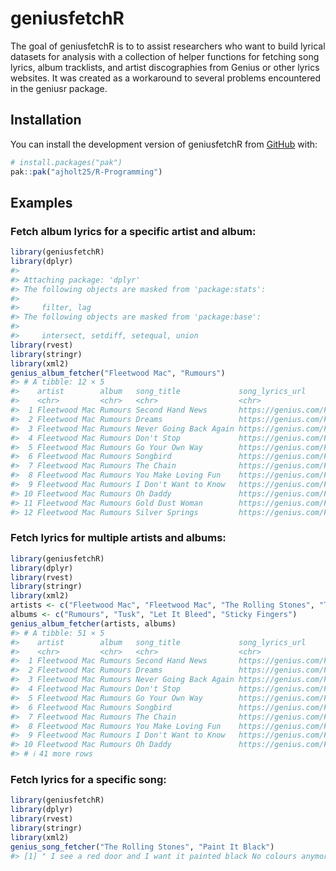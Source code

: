 
<!-- README.md is generated from README.Rmd. Please edit that file -->

# geniusfetchR

<!-- badges: start -->
<!-- badges: end -->

The goal of geniusfetchR is to to assist researchers who want to build
lyrical datasets for analysis with a collection of helper functions for
fetching song lyrics, album tracklists, and artist discographies from
Genius or other lyrics websites. It was created as a workaround to
several problems encountered in the geniusr package.

## Installation

You can install the development version of geniusfetchR from
[GitHub](https://github.com/) with:

``` r
# install.packages("pak")
pak::pak("ajholt25/R-Programming")
```

## Examples

### Fetch album lyrics for a specific artist and album:

``` r
library(geniusfetchR)
library(dplyr)
#> 
#> Attaching package: 'dplyr'
#> The following objects are masked from 'package:stats':
#> 
#>     filter, lag
#> The following objects are masked from 'package:base':
#> 
#>     intersect, setdiff, setequal, union
library(rvest)
library(stringr)
library(xml2)
genius_album_fetcher("Fleetwood Mac", "Rumours")
#> # A tibble: 12 × 5
#>    artist        album   song_title             song_lyrics_url       songLyrics
#>    <chr>         <chr>   <chr>                  <chr>                 <chr>     
#>  1 Fleetwood Mac Rumours Second Hand News       https://genius.com/F… " I know …
#>  2 Fleetwood Mac Rumours Dreams                 https://genius.com/F… " Now, he…
#>  3 Fleetwood Mac Rumours Never Going Back Again https://genius.com/F… " She bro…
#>  4 Fleetwood Mac Rumours Don't Stop             https://genius.com/F… " Yesterd…
#>  5 Fleetwood Mac Rumours Go Your Own Way        https://genius.com/F… " Loving …
#>  6 Fleetwood Mac Rumours Songbird               https://genius.com/F… " And the…
#>  7 Fleetwood Mac Rumours The Chain              https://genius.com/F… " (Fuck) …
#>  8 Fleetwood Mac Rumours You Make Loving Fun    https://genius.com/F… "  I neve…
#>  9 Fleetwood Mac Rumours I Don't Want to Know   https://genius.com/F… " I don't…
#> 10 Fleetwood Mac Rumours Oh Daddy               https://genius.com/F… " Oh, dad…
#> 11 Fleetwood Mac Rumours Gold Dust Woman        https://genius.com/F… " Rock on…
#> 12 Fleetwood Mac Rumours Silver Springs         https://genius.com/F… " You cou…
```

### Fetch lyrics for multiple artists and albums:

``` r
library(geniusfetchR)
library(dplyr)
library(rvest)
library(stringr)
library(xml2)
artists <- c("Fleetwood Mac", "Fleetwood Mac", "The Rolling Stones", "The Rolling Stones")
albums <- c("Rumours", "Tusk", "Let It Bleed", "Sticky Fingers")
genius_album_fetcher(artists, albums)
#> # A tibble: 51 × 5
#>    artist        album   song_title             song_lyrics_url       songLyrics
#>    <chr>         <chr>   <chr>                  <chr>                 <chr>     
#>  1 Fleetwood Mac Rumours Second Hand News       https://genius.com/F… " I know …
#>  2 Fleetwood Mac Rumours Dreams                 https://genius.com/F… " Now, he…
#>  3 Fleetwood Mac Rumours Never Going Back Again https://genius.com/F… " She bro…
#>  4 Fleetwood Mac Rumours Don't Stop             https://genius.com/F… " Yesterd…
#>  5 Fleetwood Mac Rumours Go Your Own Way        https://genius.com/F… " Loving …
#>  6 Fleetwood Mac Rumours Songbird               https://genius.com/F… " And the…
#>  7 Fleetwood Mac Rumours The Chain              https://genius.com/F… " (Fuck) …
#>  8 Fleetwood Mac Rumours You Make Loving Fun    https://genius.com/F… "  I neve…
#>  9 Fleetwood Mac Rumours I Don't Want to Know   https://genius.com/F… " I don't…
#> 10 Fleetwood Mac Rumours Oh Daddy               https://genius.com/F… " Oh, dad…
#> # ℹ 41 more rows
```

### Fetch lyrics for a specific song:

``` r
library(geniusfetchR)
library(dplyr)
library(rvest)
library(stringr)
library(xml2)
genius_song_fetcher("The Rolling Stones", "Paint It Black")
#> [1] " I see a red door and I want it painted black No colours anymore, I want them to turn black I see the girls walk by dressed in their summer clothes I have to turn my head until my darkness goes I see a line of cars and they're all painted black With flowers and my love, both never to come back I see people turn their heads and quickly look away Like a newborn baby, it just happens every day I look inside myself and see my heart is black I see my red door, I must have it painted black Maybe then I'll fade away and not have to face the facts It's not easy facing up when your whole world is black No more will my green sea go turn a deeper blue I could not foresee this thing happening to you If I look hard enough into the setting sun My love will laugh with me before the morning comes I see a red door and I want it painted black No colours anymore, I want them to turn black I see the girls walk by dressed in their summer clothes I have to turn my head until my darkness goes I wanna see it painted, painted black Black as night, black as coal I wanna see the sun, blotted out from the sky I wanna see it painted, painted, painted Painted black "
```

